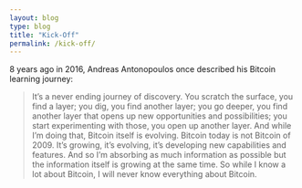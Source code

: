 ```yaml
---
layout: blog
type: blog
title: "Kick-Off"
permalink: /kick-off/
---
```


8 years ago in 2016, Andreas Antonopoulos once described his Bitcoin learning journey: 

>It’s a never ending journey of discovery. You scratch the surface, you find a layer; you dig, you find another layer; you go deeper, you find another layer that opens up new opportunities and possibilities; you start experimenting with those, you open up another layer. And while I’m doing that, Bitcoin itself is evolving. Bitcoin today is not Bitcoin of 2009. It’s growing, it’s evolving, it’s developing new capabilities and features. And so I’m absorbing as much information as possible but the information itself is growing at the same time. So while I know a lot about Bitcoin, I will never know everything about Bitcoin.

